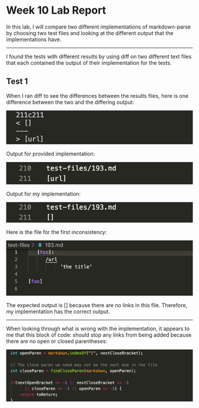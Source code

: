 # Week 10 Lab Report
In this lab, I will compare two different implementations of markdown-parse by
choosing two test files and looking at the different output that the implementations have.

---

I found the tests with different results by using diff on two different text files that each contained the output of their implementation for the tests.

## Test 1
When I ran diff to see the differences between the results files, here is one difference between the two and the differing output:

![](diff1.png)

Output for provided implementation:

![](their1.png)

Output for my implementation:

![](my1.png)

Here is the file for the first inconsistency:

![](testFile1.png)

The expected output is [] because there are no links in this file. Therefore, my implementation has the correct output.

---

When looking through what is wrong with the implementation, it appears to me that this block of code: should stop any links from being added because there are no open or closed parentheses:

![](wrong1.png)